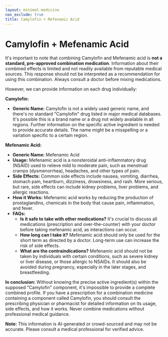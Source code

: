 ```yaml
---
layout: minimal-medicine
nav_exclude: true
title: Camylofin + Mefenamic Acid
---
```


# Camylofin + Mefenamic Acid

It's important to note that combining Camylofin and Mefenamic acid is **not a standard, pre-approved combination medication**.  Information about their combined effects is limited and not readily available from reputable medical sources.  This response should not be interpreted as a recommendation for using this combination.  Always consult a doctor before mixing medications.

However, we can provide information on each drug individually:

**Camylofin:**

* **Generic Name:**  Camylofin is not a widely used generic name, and there's no standard "Camylofin" drug listed in major medical databases.  It's possible this is a brand name or a drug not widely available in all regions.  Further information on the specific active ingredient is needed to provide accurate details.  The name might be a misspelling or a variation specific to a certain region.

**Mefenamic Acid:**

* **Generic Name:** Mefenamic Acid
* **Usage:**  Mefenamic acid is a nonsteroidal anti-inflammatory drug (NSAID) used to relieve mild to moderate pain, such as menstrual cramps (dysmenorrhea), headaches, and other types of pain.
* **Side Effects:** Common side effects include nausea, vomiting, diarrhea, stomach pain, heartburn, dizziness, drowsiness, and rash.  More serious, but rare, side effects can include kidney problems, liver problems, and allergic reactions.
* **How it Works:** Mefenamic acid works by reducing the production of prostaglandins, chemicals in the body that cause pain, inflammation, and fever.
* **FAQs:**
    * **Is it safe to take with other medications?**  It's crucial to discuss all medications (prescription and over-the-counter) with your doctor before taking mefenamic acid, as interactions can occur.
    * **How long can I take it?**  Mefenamic acid should only be used for the short term as directed by a doctor. Long-term use can increase the risk of side effects.
    * **What are the contraindications?**  Mefenamic acid should not be taken by individuals with certain conditions, such as severe kidney or liver disease, or those allergic to NSAIDs.  It should also be avoided during pregnancy, especially in the later stages, and breastfeeding.

**In conclusion:**  Without knowing the precise active ingredient(s) within the supposed "Camylofin" component, it's impossible to provide a complete combined profile.  If you have a prescription for a combination medicine containing a component called Camylofin, you should consult the prescribing physician or pharmacist for detailed information on its usage, side effects, and how it works.  Never combine medications without professional medical guidance.


**Note:** This information is AI-generated or crowd-sourced and may not be accurate. Please consult a medical professional for verified advice.